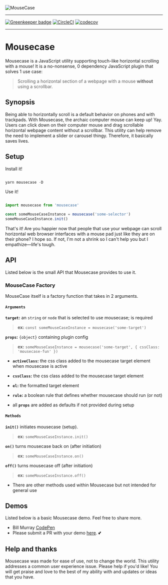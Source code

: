 ![MouseCase](https://yowainwright.imgix.net/mousecase/mousecase.jpg?auto=format)

---

[![Greenkeeper badge](https://badges.greenkeeper.io/yowainwright/mousecase.svg)](https://greenkeeper.io/)
[![CircleCI](https://circleci.com/gh/yowainwright/mousecase.svg?style=svg)](https://circleci.com/gh/yowainwright/mousecase)
[![codecov](https://codecov.io/gh/yowainwright/generate-clean-number/branch/master/graph/badge.svg)](https://codecov.io/gh/yowainwright/mousecase)

---

# Mousecase

Mousecase is a JavaScript utility supporting touch-like horizontal scrolling with a mouse!
It is a no-nonsense, 0 dependency JavaScript plugin that solves 1 use case:

> Scrolling a horizontal section of a webpage with a mouse **without** using a scrollbar.

## Synopsis

Being able to horizontally scroll is a default behavior on phones and with trackpads. With Mousecase, the archaic computer mouse can keep up! Yay. Users can click down on their computer mouse and drag scrollable horizontal webpage content without a scrollbar. This utility can help remove the need to implement a slider or carousel thingy. Therefore, it basically saves lives.

## Setup

Install it!

```javascript

yarn mousecase -D

```

Use it!

```javascript

import mousecase from 'mousecase'

const someMouseCaseInstance = mousecase('some-selector')
someMouseCaseInstance.init()

```

That's it! Are you happier now that people that use your webpage can scroll horizontal web browser interfaces with a mouse pad just like they are on their phone? I hope so. If not, I'm not a shrink so I can't help you but I empathize—life's tough.

## API

Listed below is the small API that Mousecase provides to use it.

### MouseCase Factory

MouseCase itself is a factory function that takes in 2 arguments.

#### `Arguments`

**`target`:** an `string` or `node` that is selected to use mousecase; is required
> **ex:** `const someMouseCaseInstance = mousecase('some-target')`

**`props`:** `{object}` containing plugin config
> **ex:** `someMouseCaseInstance = mousecase('some-target', { cssClass: 'mousecase-fun' })`

- **`activeClass`:** the css class added to the mousecase target element when mousecase is active
- **`cssClass`:** the css class added to the mousecase target element
- **`el`:** the formatted target element
- **`rule`:** a boolean rule that defines whether mousecase should run (or not)

- all **`props`** are added as defaults if not provided during setup

#### `Methods`

**`init()`** initiates mousecase (setup).
> **ex:** `someMouseCaseInstance.init()`

**`on()`** turns mousecase back on (after initiation)
> **ex:** `someMouseCaseInstance.on()`

**`off()`** turns mousecase off (after initiation)
> **ex:** `someMouseCaseInstance.off()`

- There are other methods used within Mousecase but not intended for general use

## Demos

Listed below is a basic Mousecase demo. Feel free to share more.

- Bill Murray [CodePen](https://codepen.io/yowainwright/pen/d2fa41088f4d40dd9dd55fa72d60441f)
- Please submit a PR with your demo [here](/pulls). 💕

## Help and thanks

Mousecase was made for ease of use, not to change the world. This utility addresses a common user experience issue. Please help if you'd like! You will get praise and love to the best of my ability with and updates or ideas that you have.
